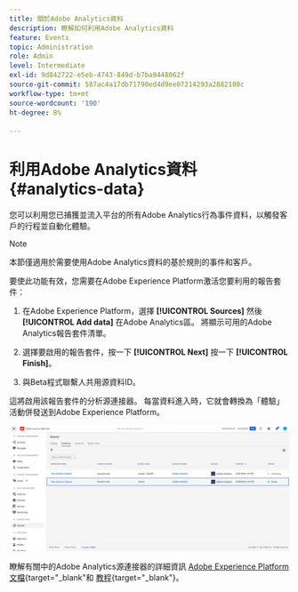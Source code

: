 ```yaml
---
title: 關於Adobe Analytics資料
description: 瞭解如何利用Adobe Analytics資料
feature: Events
topic: Administration
role: Admin
level: Intermediate
exl-id: 9d842722-e5eb-4743-849d-b7ba9448062f
source-git-commit: 587ac4a17db71790ed4d9ee07214293a2882180c
workflow-type: tm+mt
source-wordcount: '190'
ht-degree: 8%

---
```


# 利用Adobe Analytics資料{#analytics-data}

您可以利用您已捕獲並流入平台的所有Adobe Analytics行為事件資料，以觸發客戶的行程並自動化體驗。

>[!NOTE]
>
>本節僅適用於需要使用Adobe Analytics資料的基於規則的事件和客戶。

要使此功能有效，您需要在Adobe Experience Platform激活您要利用的報告套件：

1. 在Adobe Experience Platform，選擇 **[!UICONTROL Sources]** 然後 **[!UICONTROL Add data]** 在Adobe Analytics區。 將顯示可用的Adobe Analytics報告套件清單。

1. 選擇要啟用的報告套件，按一下 **[!UICONTROL Next]** 按一下 **[!UICONTROL Finish]**。

1. 與Beta程式聯繫人共用源資料ID。

這將啟用該報告套件的分析源連接器。 每當資料進入時，它就會轉換為「體驗」活動併發送到Adobe Experience Platform。

![](assets/jo-event9.png)

瞭解有關中的Adobe Analytics源連接器的詳細資訊  [Adobe Experience Platform文檔](https://experienceleague.adobe.com/docs/experience-platform/sources/connectors/adobe-applications/analytics.html?lang=zh-Hant){target=&quot;_blank&quot;和 [教程](https://experienceleague.adobe.com/docs/experience-platform/sources/ui-tutorials/create/adobe-applications/analytics.html?lang=zh-Hant){target=&quot;_blank&quot;}。
